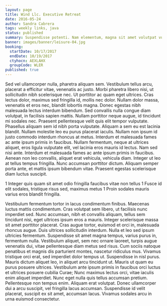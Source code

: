 ```yaml
---
layout: page
title: Wind Llc. Executive Retreat
date: 2016-05-24
author: Sandra Cabrera
tags: weekly links, java
status: published
summary: Suspendisse potenti. Nam elementum, magna sit amet volutpat vulputate, orci.
banner: images/banner/leisure-04.jpg
booking:
  startDate: 10/17/2017
  endDate: 10/19/2017
  ctyhocn: AEXLAHX
  groupCode: WLER
published: true
---
```

Sed vel ullamcorper nulla, pharetra aliquam sem. Vestibulum tellus arcu, placerat a efficitur vitae, venenatis ac justo. Morbi pharetra libero nisi, ut sollicitudin nibh scelerisque nec. Ut porttitor ac quam eget ultrices. Cras lectus dolor, maximus sed fringilla id, mollis nec dolor. Nullam dolor massa, venenatis et eros nec, blandit lobortis magna. Donec egestas nibh malesuada lectus interdum bibendum. Sed convallis nulla congue diam volutpat, in facilisis sapien mattis. Nullam porttitor neque augue, id tincidunt mi sodales nec.
Praesent pellentesque velit quis elit tempor vulputate. Phasellus aliquam sem id nibh porta vulputate. Aliquam a sem eu est lacinia blandit. Nullam molestie leo eu purus placerat iaculis. Nullam non ipsum id justo commodo interdum rhoncus at metus. Interdum et malesuada fames ac ante ipsum primis in faucibus. Nullam fermentum, neque at ultrices aliquet, eros ligula vulputate elit, vel lacinia eros mauris id lectus. Nam sed nisi ante. Interdum et malesuada fames ac ante ipsum primis in faucibus. Aenean non leo convallis, aliquet erat vehicula, vehicula diam. Integer ut leo at tellus tempus fringilla. Nunc accumsan porttitor dictum. Aliquam semper porta ante, et mattis ipsum bibendum vitae. Praesent egestas scelerisque diam luctus suscipit.

1 Integer quis quam sit amet odio fringilla faucibus vitae non tellus
1 Fusce id elit sodales, tristique risus sed, maximus metus
1 Proin sodales mauris varius eros blandit fringilla.

Vestibulum fermentum tortor in lacus condimentum finibus. Maecenas luctus mattis condimentum. Cras volutpat sem libero, ut facilisis nunc imperdiet sed. Nunc accumsan, nibh et convallis aliquam, tellus sem tincidunt nisi, eget ultrices ipsum eros a mauris. Integer scelerisque massa sit amet porttitor placerat. Cras augue tortor, euismod et orci in, malesuada rhoncus augue. Duis ultrices sollicitudin interdum.
Nulla et leo sed ipsum ultricies fermentum. Suspendisse sit amet magna tempus, varius purus in, fermentum nulla. Vestibulum aliquet, sem nec ornare laoreet, turpis augue venenatis dui, vitae pellentesque diam metus sed risus. Cum sociis natoque penatibus et magnis dis parturient montes, nascetur ridiculus mus. Vivamus tristique orci erat, sed imperdiet dolor tempus ut. Suspendisse in nisl purus. Mauris dictum aliquet leo, in aliquet arcu tincidunt ut. Mauris ut quam eu purus posuere ultrices. Vestibulum ante ipsum primis in faucibus orci luctus et ultrices posuere cubilia Curae; Nunc maximus lectus orci, vitae iaculis enim aliquet imperdiet. Nunc eget nulla quis tellus accumsan pretium. Pellentesque non tempus enim. Aliquam erat volutpat. Donec ullamcorper dui a arcu suscipit, vel fringilla lacus accumsan. Suspendisse id velit placerat, suscipit ex sit amet, accumsan lacus. Vivamus sodales arcu in urna euismod consectetur.
